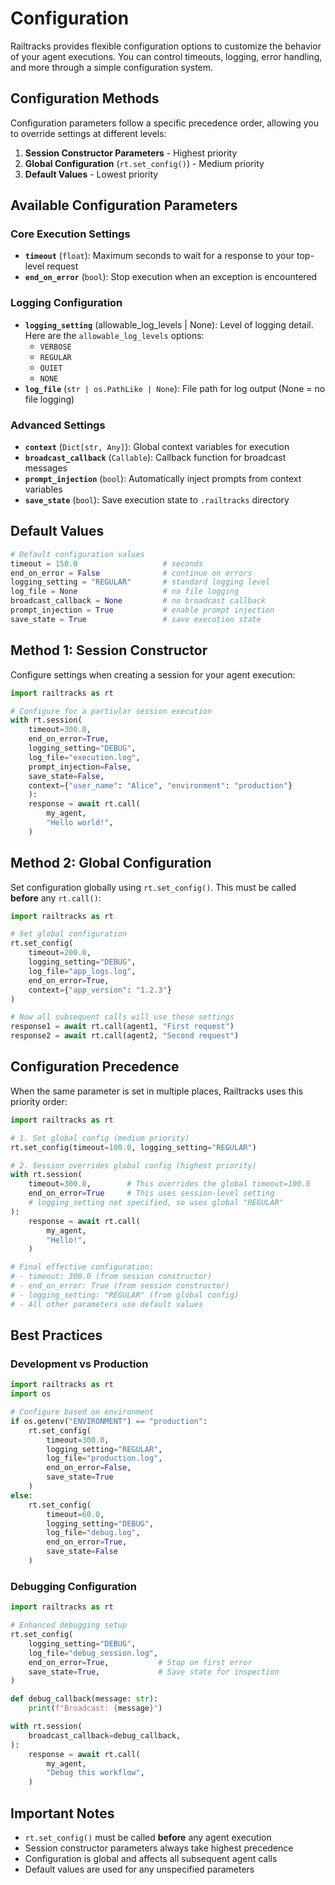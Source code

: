 # Configuration

Railtracks provides flexible configuration options to customize the behavior of your agent executions. You can control timeouts, logging, error handling, and more through a simple configuration system.

## Configuration Methods

Configuration parameters follow a specific precedence order, allowing you to override settings at different levels:

1. **Session Constructor Parameters** - Highest priority
2. **Global Configuration** (`rt.set_config()`) - Medium priority  
3. **Default Values** - Lowest priority

## Available Configuration Parameters

### Core Execution Settings

- **`timeout`** (`float`): Maximum seconds to wait for a response to your top-level request
- **`end_on_error`** (`bool`): Stop execution when an exception is encountered

### Logging Configuration

- **`logging_setting`** (allowable_log_levels | None): Level of logging detail.  <br>Here are the `allowable_log_levels` options:
    - `VERBOSE`
    - `REGULAR`
    - `QUIET`
    - `NONE`
- **`log_file`** (`str | os.PathLike | None`): File path for log output (None = no file logging)

### Advanced Settings

- **`context`** (`Dict[str, Any]`): Global context variables for execution
- **`broadcast_callback`** (`Callable`): Callback function for broadcast messages
- **`prompt_injection`** (`bool`): Automatically inject prompts from context variables
- **`save_state`** (`bool`): Save execution state to `.railtracks` directory

## Default Values

```python
# Default configuration values
timeout = 150.0                   # seconds
end_on_error = False              # continue on errors
logging_setting = "REGULAR"       # standard logging level
log_file = None                   # no file logging
broadcast_callback = None         # no broadcast callback
prompt_injection = True           # enable prompt injection
save_state = True                 # save execution state
```

## Method 1: Session Constructor

Configure settings when creating a session for your agent execution:

```python
import railtracks as rt

# Configure for a partiular session execution
with rt.session(
    timeout=300.0,
    end_on_error=True,
    logging_setting="DEBUG",
    log_file="execution.log",
    prompt_injection=False,
    save_state=False,
    context={"user_name": "Alice", "environment": "production"}
    ):
    response = await rt.call(
        my_agent,
        "Hello world!",
    )
```

## Method 2: Global Configuration

Set configuration globally using `rt.set_config()`. This must be called **before** any `rt.call()`:

```python
import railtracks as rt

# Set global configuration
rt.set_config(
    timeout=200.0,
    logging_setting="DEBUG",
    log_file="app_logs.log",
    end_on_error=True,
    context={"app_version": "1.2.3"}
)

# Now all subsequent calls will use these settings
response1 = await rt.call(agent1, "First request")
response2 = await rt.call(agent2, "Second request")
```

## Configuration Precedence

When the same parameter is set in multiple places, Railtracks uses this priority order:

```python
import railtracks as rt

# 1. Set global config (medium priority)
rt.set_config(timeout=100.0, logging_setting="REGULAR")

# 2. Session overrides global config (highest priority)
with rt.session(
    timeout=300.0,        # This overrides the global timeout=100.0
    end_on_error=True     # This uses session-level setting
    # logging_setting not specified, so uses global "REGULAR"
):
    response = await rt.call(
        my_agent,
        "Hello!",
    )

# Final effective configuration:
# - timeout: 300.0 (from session constructor)
# - end_on_error: True (from session constructor)  
# - logging_setting: "REGULAR" (from global config)
# - All other parameters use default values
```

## Best Practices

### Development vs Production

```python
import railtracks as rt
import os

# Configure based on environment
if os.getenv("ENVIRONMENT") == "production":
    rt.set_config(
        timeout=300.0,
        logging_setting="REGULAR",
        log_file="production.log",
        end_on_error=False,
        save_state=True
    )
else:
    rt.set_config(
        timeout=60.0,
        logging_setting="DEBUG", 
        log_file="debug.log",
        end_on_error=True,
        save_state=False
    )
```

### Debugging Configuration

```python
import railtracks as rt

# Enhanced debugging setup
rt.set_config(
    logging_setting="DEBUG",
    log_file="debug_session.log",
    end_on_error=True,           # Stop on first error
    save_state=True,             # Save state for inspection
)

def debug_callback(message: str):
    print(f"Broadcast: {message}")

with rt.session(
    broadcast_callback=debug_callback,
):
    response = await rt.call(
        my_agent,
        "Debug this workflow",
    )
```
## Important Notes

- `rt.set_config()` must be called **before** any agent execution
- Session constructor parameters always take highest precedence
- Configuration is global and affects all subsequent agent calls
- Default values are used for any unspecified parameters